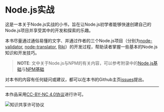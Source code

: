 # Node.js实战

这是一本关于Node.js实战的小书，旨在让Node.js初学者能够快速创建自己的Node.js项目并享受其中的开发和探索的乐趣。

本书尽量通过通俗易懂的文字、并通过作者的三个Node.js项目（分别为[node-validator](https://github.com/SFantasy/node-validator), [node-translator](https://github.com/SFantasy/node-translator), [Riki](https://github.com/SFantasy/Riki)）的开发过程，帮助读者掌握一些基本的Node.js知识和开发技巧。

> **NOTE**: 文中关于Node.js与NPM的有关内容，可以参考附录中的[Node.js基础](../appendix/basic.md)与[NPM基础](../appendix/npm.md)

对本书的内容有任何疑问或建议，都可以在本书的Github主页[issues](https://github.com/SFantasy/node-in-action/issues)提出。

---

本作品采用[CC-BY-NC 4.0协议](http://creativecommons.org/licenses/by-nc/4.0/)进行许可。

![知识共享许可协议](https://i.creativecommons.org/l/by-nc/4.0/88x31.png)
